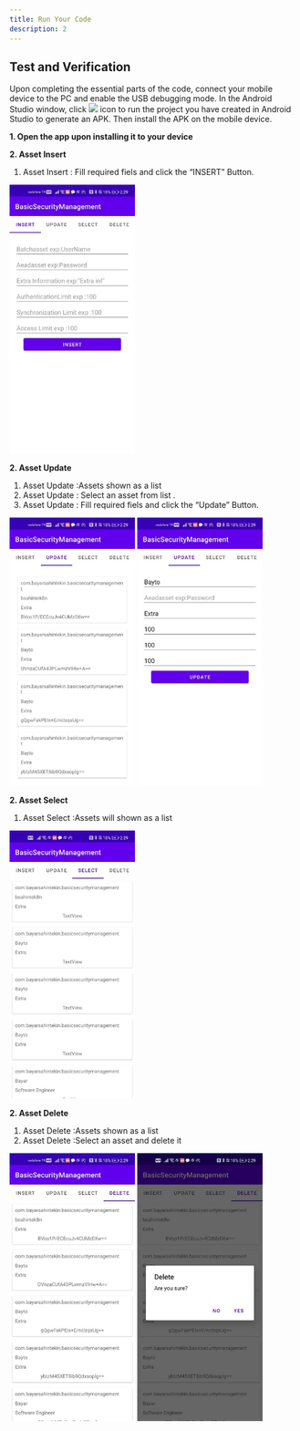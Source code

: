 ```yaml
---
title: Run Your Code
description: 2
---
```


<h2><strong>Test and Verification</strong></h2>
<p>Upon completing the essential parts of the code, connect your mobile device to the PC and enable the USB debugging mode. In the Android Studio window, click   <img style="width: 19.00px" src="https://raw.githubusercontent.com/bekiryavuzkoc/testRepo/gh-pages/assets/run_image.png" onclick="imageclick(src)">    icon to run the project you have created in Android Studio to generate an APK. Then install the APK on the mobile device.</p>

<p><strong>1. Open the app upon installing it to your device</strong></p>

<p><strong>2. Asset Insert</strong></p>

<ol type="1">
	<li>Asset Insert : Fill required fiels and click the “INSERT” Button.</li>
</ol>
<img style="width: 220.00px" src="https://github.com/bayarsahintekin0/testRepo/blob/gh-pages/assets/i.jpg" onclick="imageclick(src)"> 

<p><strong>2. Asset Update</strong></p>
<ol type="1">
  <li>Asset Update :Assets shown as a list</li>
  <li>Asset Update : Select an asset from list .</li>
	<li>Asset Update : Fill required fiels and click the “Update” Button.</li>
</ol>
<img style="width: 220.00px" src="https://github.com/bayarsahintekin0/testRepo/blob/gh-pages/assets/u1.jpg" onclick="imageclick(src)"> <img style="width: 220.00px" src="https://github.com/bayarsahintekin0/testRepo/blob/gh-pages/assets/u2.jpg" onclick="imageclick(src)"> 

<p><strong>2. Asset Select</strong></p>
<ol type="1">
	<li>Asset Select :Assets will shown as a list</li>
</ol>
<img style="width: 220.00px" src="https://github.com/bayarsahintekin0/testRepo/blob/gh-pages/assets/s.jpg" onclick="imageclick(src)"> 

<p><strong>2. Asset Delete</strong></p>
<ol type="1">
	<li>Asset Delete :Assets shown as a list</li>
  <li>Asset Delete :Select an asset and delete it</li>
</ol>
<img style="width: 220.00px" src="https://raw.githubusercontent.com/bayarsahintekin0/testRepo/gh-pages/assets/d1.jpg" onclick="imageclick(src)"> 
<img style="width: 220.00px" src="https://raw.githubusercontent.com/bayarsahintekin0/testRepo/gh-pages/assets/d2.jpg" onclick="imageclick(src)"> 




